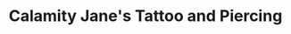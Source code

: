 ---
title: "Calamity Jane's Tattoo and Piercing"
url: /grand-junction/calamity-janes-tattoo-and-piercing/
shop: Tattoo
---
